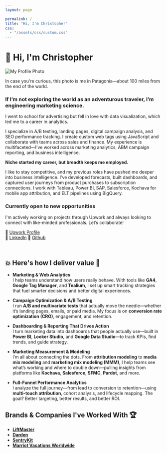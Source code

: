 ```yaml
---
layout: page

permalink: /
title: "Hi, I'm Christopher"
css:
  - "/assets/css/custom.css"
---
```


<link rel="stylesheet" href="{{ '/assets/css/custom.css' | relative_url }}">

<h1>👋 Hi, I'm Christopher</h1>


![My Profile Photo](/assets/img/Portfolio_Photo.jpg)


In case you're curious, this photo is me in Patagonia—about 100 miles from the end of the world.  

### If I’m not exploring the world as an adventurous traveler, I’m engineering marketing science.  

I went to school for advertising but fell in love with data visualization, which led me to a career in analytics.  

I specialize in A/B testing, landing pages, digital campaign analysis, and SEO performance tracking. I create custom web tags using JavaScript and collaborate with teams across sales and finance. My experience is multifaceted—I’ve worked across marketing analytics, ABM campaign reporting, and business intelligence.  

**Niche started my career, but breadth keeps me employed.**  

I like to stay competitive, and my previous roles have pushed me deeper into business intelligence. I’ve developed forecasts, built dashboards, and captured user journeys from product purchases to subscription connections. I work with Tableau, Power BI, SAP, Salesforce, Kochava for mobile app attribution, and ELT pipelines using BigQuery.  

### Currently open to new opportunities  
I'm actively working on projects through Upwork and always looking to connect with like-minded professionals. Let’s collaborate!  

🔗 [Upwork Profile](https://www.upwork.com/freelancers/~01a0bab5a290289ab6)  
🔗 [LinkedIn](https://www.linkedin.com/in/christopherlandaverde/) 
🔗 [Github](https://github.com/ChristopherLandaverde) 

</br>

## 💥 Here's how I deliver value 🚀

- **Marketing & Web Analytics**  
  I help teams understand how users really behave. With tools like **GA4**, **Google Tag Manager**, and **Tealium**, I set up smart tracking strategies that fuel smarter decisions and better digital experiences.

- **Campaign Optimization & A/B Testing**  
  I run **A/B and multivariate tests** that actually move the needle—whether it’s landing pages, emails, or paid media. My focus is on **conversion rate optimization (CRO)**, engagement, and retention.

- **Dashboarding & Reporting That Drives Action**  
  I turn marketing data into dashboards that people actually use—built in **Power BI**, **Looker Studio**, and **Google Data Studio**—to track KPIs, find trends, and guide strategy.

- **Marketing Measurement & Modeling**  
  I’m all about connecting the dots. From **attribution modeling** to **media mix modeling** and **marketing mix modeling (MMM)**, I help teams see what’s working and where to double down—pulling insights from platforms like **Kochava**, **Salesforce**, **SFMC**, **Pardot**, and more.

- **Full-Funnel Performance Analytics**  
  I analyze the full journey—from lead to conversion to retention—using **multi-touch attribution**, cohort analysis, and lifecycle mapping. The goal? Better targeting, better results, and better ROI.



## Brands & Companies I've Worked With 🏆
- **[LiftMaster](https://www.liftmaster.com/)**
- **[Darden](https://www.darden.com/)**
- **[SentryKit](https://www.sentrykit.com/)**
- **[Marriot Vacations Worldwide](https://www.marriottvacationsworldwide.com/)**
